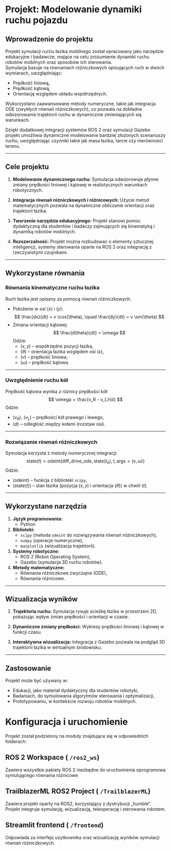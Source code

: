 # Projekt: Modelowanie dynamiki ruchu pojazdu

## Wprowadzenie do projektu

Projekt symulacji ruchu łazika mobilnego został opracowany jako narzędzie edukacyjne i badawcze, mające na celu zrozumienie dynamiki ruchu robotów mobilnych oraz sposobów ich sterowania.  
Symulacja bazuje na równaniach różniczkowych opisujących ruch w dwóch wymiarach, uwzględniając:

- Prędkość liniową,
- Prędkość kątową,
- Orientację względem układu współrzędnych.

Wykorzystano zaawansowane metody numeryczne, takie jak integracja ODE (zwykłych równań różniczkowych), co pozwala na dokładne odwzorowanie trajektorii ruchu w dynamicznie zmieniających się warunkach.

Dzięki dodatkowej integracji systemów ROS 2 oraz symulacji Gazebo projekt umożliwia dynamiczne modelowanie bardziej złożonych scenariuszy ruchu, uwzględniając czynniki takie jak masa łazika, tarcie czy nierówności terenu.

---

## Cele projektu

1. **Modelowanie dynamicznego ruchu:**
   Symulacja odwzorowuje płynne zmiany prędkości liniowej i kątowej w realistycznych warunkach robotycznych.
   
2. **Integracja równań różniczkowych i różnicowych:**
   Użycie metod matematycznych pozwala na dynamiczne obliczanie orientacji oraz trajektorii łazika.
   
3. **Tworzenie narzędzia edukacyjnego:**
   Projekt stanowi pomoc dydaktyczną dla studentów i badaczy zajmujących się kinematyką i dynamiką robotów mobilnych.
   
4. **Rozszerzalność:**
   Projekt można rozbudować o elementy sztucznej inteligencji, systemy sterowania oparte na ROS 2 oraz integrację z rzeczywistymi czujnikami.

---

## Wykorzystane równania

### Równania kinematyczne ruchu łazika
Ruch łazika jest opisany za pomocą równań różniczkowych:
- Położenie w osi $(x)$ i $(y)$:
  $$
  \frac{dx}{dt} = v \cos(\theta), \quad \frac{dy}{dt} = v \sin(\theta)
  $$
- Zmiana orientacji kątowej:
  $$
  \frac{d\theta}{dt} = \omega
  $$
  Gdzie:
  - $(x, y)$ – współrzędne pozycji łazika,
  - $(\theta)$ – orientacja łazika względem osi $(x)$,
  - $(v)$ – prędkość liniowa,
  - $(\omega)$ – prędkość kątowa.

---

### Uwzględnienie ruchu kół
Prędkość kątowa wynika z różnicy prędkości kół:
$$
\omega = \frac{v_R - v_L}{d}
$$
Gdzie:
- $(v_R)$, $(v_L)$ – prędkości kół prawego i lewego,
- $(d)$ – odległość między kołami (rozstaw osi).

---

### Rozwiązanie równań różniczkowych
Symulacja korzysta z metody numerycznej integracji:
$$
\text{state}(t) = \text{odeint} \big( \text{diff\_drive\_ode}, \text{state}(t_0), t, \text{args}=(v, \omega) \big)
$$
Gdzie:
- $(\text{odeint})$ – funkcja z biblioteki `scipy`,
- $(\text{state}(t))$ – stan łazika (pozycja $(x, y)$ i orientacja $(\theta)$) w chwili $(t)$.

---

## Wykorzystane narzędzia

1. **Język programowania:**
   - Python
2. **Biblioteki:**
   - `scipy` (metoda `odeint` do rozwiązywania równań różniczkowych),
   - `numpy` (operacje numeryczne),
   - `matplotlib` (wizualizacja trajektorii).
3. **Systemy robotyczne:**
   - ROS 2 (Robot Operating System),
   - Gazebo (symulacja 3D ruchu robotów).
4. **Metody matematyczne:**
   - Równania różniczkowe zwyczajne (ODE),
   - Równania różnicowe.

---

## Wizualizacja wyników

1. **Trajektoria ruchu:**
   Symulacja rysuje ścieżkę łazika w przestrzeni 2D, pokazując wpływ zmian prędkości i orientacji w czasie.

2. **Dynamiczne zmiany prędkości:**
   Wykresy prędkości liniowej i kątowej w funkcji czasu.

3. **Interaktywna wizualizacja:**
   Integracja z Gazebo pozwala na podgląd 3D trajektorii łazika w wirtualnym środowisku.

---

## Zastosowanie

Projekt może być używany w:
- Edukacji, jako materiał dydaktyczny dla studentów robotyki,
- Badaniach, do symulowania algorytmów sterowania i optymalizacji,
- Prototypowaniu, w kontekście rozwoju robotów mobilnych.

# Konfiguracja i uruchomienie

Projekt został podzielony na moduły znajdujące się w odpowiednich folderach:

## ROS 2 Workspace ( `/ros2_ws`)

Zawiera wszystkie pakiety ROS 2 niezbędne do uruchomienia oprogramowa symulującego równania różnicowe

## TrailblazerML ROS2 Project ( `/TrailblazerML`)

Zawiera projekt oparty na ROS2, korzystający z dystrybucji „humble”. Projekt integruje symulację, wizualizację, teleoperację i sterowania robotem.

## Streamlit frontend ( `/frontend`)

Odpowiada za interfejs użytkownika oraz wizualizację wyników symulacji równań różniczkowych.
